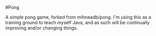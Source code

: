 #Pong

A simple pong game, forked from mihneadb/pong. I'm using this as a training ground to teach myself Java, and as such will be continually improving and/or changing things.